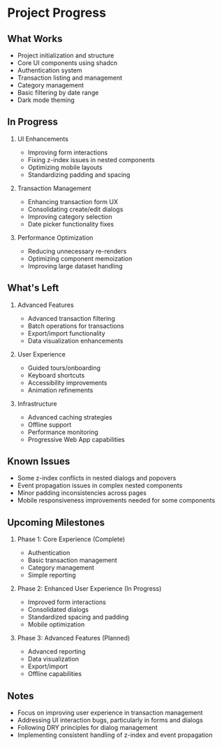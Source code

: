 # Project Progress

## What Works

- Project initialization and structure
- Core UI components using shadcn
- Authentication system
- Transaction listing and management
- Category management
- Basic filtering by date range
- Dark mode theming

## In Progress

1. UI Enhancements

   - Improving form interactions
   - Fixing z-index issues in nested components
   - Optimizing mobile layouts
   - Standardizing padding and spacing

2. Transaction Management

   - Enhancing transaction form UX
   - Consolidating create/edit dialogs
   - Improving category selection
   - Date picker functionality fixes

3. Performance Optimization
   - Reducing unnecessary re-renders
   - Optimizing component memoization
   - Improving large dataset handling

## What's Left

1. Advanced Features

   - Advanced transaction filtering
   - Batch operations for transactions
   - Export/import functionality
   - Data visualization enhancements

2. User Experience

   - Guided tours/onboarding
   - Keyboard shortcuts
   - Accessibility improvements
   - Animation refinements

3. Infrastructure
   - Advanced caching strategies
   - Offline support
   - Performance monitoring
   - Progressive Web App capabilities

## Known Issues

- Some z-index conflicts in nested dialogs and popovers
- Event propagation issues in complex nested components
- Minor padding inconsistencies across pages
- Mobile responsiveness improvements needed for some components

## Upcoming Milestones

1. Phase 1: Core Experience (Complete)

   - Authentication
   - Basic transaction management
   - Category management
   - Simple reporting

2. Phase 2: Enhanced User Experience (In Progress)

   - Improved form interactions
   - Consolidated dialogs
   - Standardized spacing and padding
   - Mobile optimization

3. Phase 3: Advanced Features (Planned)
   - Advanced reporting
   - Data visualization
   - Export/import
   - Offline capabilities

## Notes

- Focus on improving user experience in transaction management
- Addressing UI interaction bugs, particularly in forms and dialogs
- Following DRY principles for dialog management
- Implementing consistent handling of z-index and event propagation
